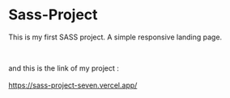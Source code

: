 # Sass-Project

This is my first SASS project. A simple responsive landing page.

<br/>

and this is the link of my project :
<br/>
<br/>
https://sass-project-seven.vercel.app/
